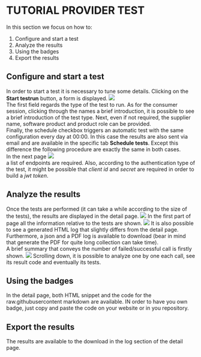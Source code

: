 # TUTORIAL PROVIDER TEST

In this section we focus on how to:
1. Configure and start a test
2. Analyze the results
3. Using the badges 
4. Export the results

## Configure and start a test
In order to start a test it is necessary to tune some details. Clicking on the **Start testrun** button, a form is displayed.
![](https://raw.githubusercontent.com/VNG-Realisatie/api-testvoorziening/tree/master/tutorials/images/providers_form.png)    
The first field regards the type of the test to run. As for the consumer session, clicking through the names a brief introduction, it is possible to see a brief introduction of the test type. Next, even if not required, the supplier name, software product and product role can be provided.   
Finally, the schedule checkbox triggers an automatic test with the same configuration every day at 00:00. In this case the results are also sent via email and are available in the specific tab **Schedule tests**. Except this difference the following procedure are exactly the same in both cases.  
In the next page
![](https://raw.githubusercontent.com/VNG-Realisatie/api-testvoorziening/tree/master/tutorials/images/providers_endpoints.png)  
a list of endpoints are required. Also, according to the authentication type of the test, it might be possible that *client id* and *secret* are required in order to build a *jwt token*.

## Analyze the results
Once the tests are performed (it can take a while according to the size of the tests), the results are displayed in the detail page.
![](https://raw.githubusercontent.com/VNG-Realisatie/api-testvoorziening/tree/master/tutorials/images/providers_results.png) 
In the first part of page all the information relative to the tests are shown.
![](https://raw.githubusercontent.com/VNG-Realisatie/api-testvoorziening/tree/master/tutorials/images/providers_summary.png) 
It is also possible to see a generated HTML log that slightly differs from the detail page. Furthermore, a json and a PDF log is available to download (bear in mind that generate the PDF for quite long collection can take time).  
A brief summary that conveys the number of failed/successful call is firstly shown.
![](https://raw.githubusercontent.com/VNG-Realisatie/api-testvoorziening/tree/master/tutorials/images/providers_calls_summart.png) 
Scrolling down, it is possible to analyze one by one each call, see its result code and eventually its tests.


## Using the badges
In the detail page, both HTML snippet and the code for the raw.githubusercontent markdown are available. IN order to have you own badge, just copy and paste the code on your website or in you repository.

## Export the results
The results are available to the download in the log section of the detail page.
